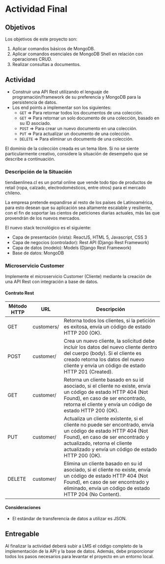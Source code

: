 # Actividad Final

## Objetivos
Los objetivos de este proyecto son:

1. Aplicar comandos básicos de MongoDB.
2. Aplicar comandos esenciales de MongoDB Shell en relación con operaciones CRUD.
3. Realizar consultas a documentos.

## Actividad

- Construir una API Rest utilizando el lenguaje de programación/framework de su preferencia y MongoDB para la persistencia de datos.
- Los end points a implementar son los siguientes:
  - `GET` => Para retornar todos los documentos de una colección.
  - `GET` => Para retornar un solo documento de una colección, basado en su ID asociado.
  - `POST` => Para crear un nuevo documento en una colección.
  - `PUT` => Para actualizar un documento de una colección.
  - `DELETE` => Para eliminar un documento de una colección.

El dominio de la colección creada es un tema libre. Si no se siente particularmente creativo, considere la situación de desempeño que se describe a continuación.

### Descripción de la Situación

tiendaenlinea.cl es un portal online que vende todo tipo de productos de retail (ropa, calzado, electrodomésticos, entre otros) para el mercado chileno.

La empresa pretende expandirse al resto de los países de Latinoamérica, para esto desean que su aplicación sea altamente escalable y resiliente, con el fin de soportar las cientos de peticiones diarias actuales, más las que provendrán de los nuevos mercados.

El nuevo stack tecnológico es el siguiente:

- Capa de presentación (vista): ReactJS, HTML 5, Javascript, CSS 3
- Capa de negocios (controlador): Rest API (Django Rest Framework)
- Capa de datos (modelo): Models (Django Rest Framework)
- Base de datos: MongoDB

### Microservicio Customer

Implemente el microservicio Customer (Cliente) mediante la creación de una API Rest con integración a base de datos.

#### Contrato Rest

|Método HTTP|URL|Descripción|
|---|---|---|
|GET|customers/|Retorna todos los clientes, si la petición es exitosa, envía un código de estado HTTP 200 (OK).|
|POST|customer/|Crea un nuevo cliente, la solicitud debe incluir los datos del nuevo cliente dentro del cuerpo (body). Si el cliente es creado retorna los datos del nuevo cliente y envía un código de estado HTTP 201 (Created).|
|GET|customer/<id>|Retorna un cliente basado en su id asociado, si el cliente no existe, envía un código de estado HTTP 404 (Not Found), en caso de ser encontrado, retorna el cliente y envía un código de estado HTTP 200 (OK).|
|PUT|customer/<id>|Actualiza un cliente existente, si el cliente no puede ser encontrado, envía un código de estado HTTP 404 (Not Found), en caso de ser encontrado y actualizado, retorna el cliente actualizado y envía un código de estado HTTP 200 (OK).|
|DELETE|customer/<id>|Elimina un cliente basado en su id asociado, si el cliente no existe, envía un código de estado HTTP 404 (Not Found), en caso de ser encontrado y eliminado, envía un código de estado HTTP 204 (No Content).|

#### Consideraciones

- El estándar de transferencia de datos a utilizar es JSON.

## Entregable

Al finalizar la actividad deberá subir a LMS el código completo de la implementación de la API y la base de datos. Además, debe proporcionar todos los pasos necesarios para levantar el proyecto en un entorno local.
